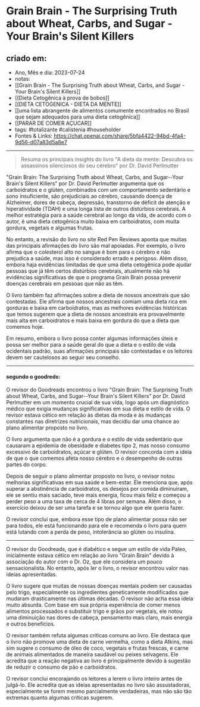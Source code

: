 # Grain Brain - The Surprising Truth about Wheat, Carbs, and Sugar - Your Brain's Silent Killers

## criado em: 
-  Ano, Mês e dia: 2023-07-24
- notas: 
- [[Grain Brain - The Surprising Truth about Wheat, Carbs, and Sugar - Your Brain's Silent Killers]]
- [[Dieta Cetogênica à prova de bobos]]
- [[DIETA CETOGENICA - DIETA DA MENTE]]
- [[uma lista abrangente de alimentos comumente encontrados no Brasil que sejam adequados para uma dieta cetogênica]]
- [[PARAR DE COMER AÇUCAR]]
- tags: #totalizante #calistenia #householder 
- Fontes & Links: https://chat.openai.com/share/5bfa4422-94bd-4fa4-9d56-d07a83d5a8e7
---

> Resuma os principais insights do livro "A dieta da mente: Descubra os assassinos silenciosos do seu cérebro" por Dr. David Perlmutter

"Grain Brain: The Surprising Truth about Wheat, Carbs, and Sugar--Your Brain's Silent Killers" por Dr. David Perlmutter argumenta que os carboidratos e o glúten, combinados com um comportamento sedentário e sono insuficiente, são prejudiciais ao cérebro, causando doença de Alzheimer, dores de cabeça, depressão, transtorno de déficit de atenção e hiperatividade (TDAH) e uma longa lista de outros distúrbios cerebrais. A melhor estratégia para a saúde cerebral ao longo da vida, de acordo com o autor, é uma dieta cetogênica muito baixa em carboidratos, com muita gordura, vegetais e algumas frutas.

No entanto, a revisão do livro no site Red Pen Reviews aponta que muitas das principais afirmações do livro são mal apoiadas. Por exemplo, o livro afirma que o colesterol alto no sangue é bom para o cérebro e não prejudica a saúde, mas isso é considerado errado e perigoso. Além disso, embora haja evidências limitadas de que uma dieta cetogênica pode ajudar pessoas que já têm certos distúrbios cerebrais, atualmente não há evidências significativas de que o programa Grain Brain possa prevenir doenças cerebrais em pessoas que não as têm.

O livro também faz afirmações sobre a dieta de nossos ancestrais que são contestadas. Ele afirma que nossos ancestrais comiam uma dieta rica em gorduras e baixa em carboidratos, mas as melhores evidências históricas que temos sugerem que a dieta de nossos ancestrais era provavelmente mais alta em carboidratos e mais baixa em gordura do que a dieta que comemos hoje.

Em resumo, embora o livro possa conter algumas informações úteis e possa ser melhor para a saúde geral do que a dieta e o estilo de vida ocidentais padrão, suas afirmações principais são contestadas e os leitores devem ser cautelosos ao seguir seu conselho.

---

#### segundo o goodreds:

O revisor do Goodreads encontrou o livro "Grain Brain: The Surprising Truth about Wheat, Carbs, and Sugar--Your Brain's Silent Killers" por Dr. David Perlmutter em um momento crucial de sua vida, logo após um diagnóstico médico que exigia mudanças significativas em sua dieta e estilo de vida. O revisor estava cético em relação às dietas da moda e às mudanças constantes nas diretrizes nutricionais, mas decidiu dar uma chance ao plano alimentar proposto no livro.

O livro argumenta que não é a gordura e o estilo de vida sedentário que causaram a epidemia de obesidade e diabetes tipo 2, mas nosso consumo excessivo de carboidratos, açúcar e glúten. O revisor concorda com a ideia de que o que comemos afeta nosso cérebro e o desempenho de outras partes do corpo.

Depois de seguir o plano alimentar proposto no livro, o revisor notou melhorias significativas em sua saúde e bem-estar. Ele menciona que, após superar a abstinência de carboidratos, os desejos por comida diminuíram, ele se sentiu mais saciado, teve mais energia, ficou mais feliz e começou a perder peso a uma taxa de cerca de 4 libras por semana. Além disso, o exercício deixou de ser uma tarefa e se tornou algo que ele queria fazer.

O revisor conclui que, embora esse tipo de plano alimentar possa não ser para todos, ele está funcionando para ele e recomenda o livro para quem está lutando com a perda de peso, intolerância ao glúten ou insulina.

---

O revisor do Goodreads, que é diabético e segue um estilo de vida Paleo, inicialmente estava cético em relação ao livro "Grain Brain" devido à associação do autor com o Dr. Oz, que ele considera um pouco sensacionalista. No entanto, após ler o livro, o revisor encontrou valor nas ideias apresentadas.

O livro sugere que muitas de nossas doenças mentais podem ser causadas pelo trigo, especialmente os ingredientes geneticamente modificados que mudaram drasticamente nas últimas décadas. O revisor não acha essa ideia muito absurda. Com base em sua própria experiência de comer menos alimentos processados e substituir trigo e grãos por vegetais, ele notou uma diminuição nas dores de cabeça, pensamento mais claro, mais energia e outros benefícios.

O revisor também refuta algumas críticas comuns ao livro. Ele destaca que o livro não promove uma dieta de carne vermelha, como a dieta Atkins, mas sim sugere o consumo de óleo de coco, vegetais e frutas frescas, e carne de animais alimentados de maneira saudável ou peixes selvagens. Ele acredita que a reação negativa ao livro é principalmente devido à sugestão de reduzir o consumo de pão e carboidratos.

O revisor conclui encorajando os leitores a lerem o livro inteiro antes de julgá-lo. Ele acredita que as ideias apresentadas no livro são assustadoras, especialmente se forem mesmo parcialmente verdadeiras, mas não são tão extremas quanto algumas críticas sugerem.



